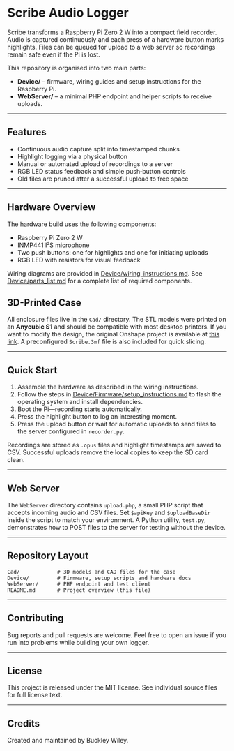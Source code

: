 # Scribe Audio Logger

Scribe transforms a Raspberry Pi Zero 2 W into a compact field recorder. Audio is captured continuously and each press of a hardware button marks highlights. Files can be queued for upload to a web server so recordings remain safe even if the Pi is lost.

This repository is organised into two main parts:

- **Device/** – firmware, wiring guides and setup instructions for the Raspberry Pi.
- **WebServer/** – a minimal PHP endpoint and helper scripts to receive uploads.

---

## Features

- Continuous audio capture split into timestamped chunks
- Highlight logging via a physical button
- Manual or automated upload of recordings to a server
- RGB LED status feedback and simple push‑button controls
- Old files are pruned after a successful upload to free space

---

## Hardware Overview

The hardware build uses the following components:

- Raspberry Pi Zero 2 W
- INMP441 I²S microphone
- Two push buttons: one for highlights and one for initiating uploads
- RGB LED with resistors for visual feedback

Wiring diagrams are provided in
[Device/wiring_instructions.md](Device/wiring_instructions.md).
See [Device/parts_list.md](Device/parts_list.md) for a complete list of
required components.

## 3D-Printed Case

All enclosure files live in the `Cad/` directory. The STL models were
printed on an **Anycubic S1** and should be compatible with most desktop
printers. If you want to modify the design, the original Onshape project
is available at [this link](https://cad.onshape.com/documents/3eb0c03f667fd218b6465f3e/w/64f544e1ef4dcc4bc9220305/e/b0f011cba6411f833e96eb2d?renderMode=0&uiState=686c31687eb09201081bcbbc).
A preconfigured `Scribe.3mf` file is also included for quick slicing.

---

## Quick Start

1. Assemble the hardware as described in the wiring instructions.
2. Follow the steps in
   [Device/Firmware/setup_instructions.md](Device/Firmware/setup_instructions.md)
   to flash the operating system and install dependencies.
3. Boot the Pi—recording starts automatically.
4. Press the highlight button to log an interesting moment.
5. Press the upload button or wait for automatic uploads to send files to the
   server configured in `recorder.py`.

Recordings are stored as `.opus` files and highlight timestamps are saved to
CSV. Successful uploads remove the local copies to keep the SD card clean.

---

## Web Server

The `WebServer` directory contains `upload.php`, a small PHP script that accepts
incoming audio and CSV files. Set `$apiKey` and `$uploadBaseDir` inside the
script to match your environment. A Python utility, `test.py`, demonstrates how
to POST files to the server for testing without the device.

---

## Repository Layout

```
Cad/            # 3D models and CAD files for the case
Device/         # Firmware, setup scripts and hardware docs
WebServer/      # PHP endpoint and test client
README.md       # Project overview (this file)
```

---

## Contributing

Bug reports and pull requests are welcome. Feel free to open an issue if you run
into problems while building your own logger.

---

## License

This project is released under the MIT license. See individual source files for
full license text.

---

## Credits

Created and maintained by Buckley Wiley.

